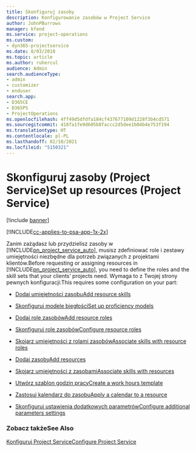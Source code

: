 ```yaml
---
title: Skonfiguruj zasoby
description: Konfigurowanie zasobów w Project Service
author: JohnPBurrows
manager: kfend
ms.service: project-operations
ms.custom:
- dyn365-projectservice
ms.date: 8/03/2018
ms.topic: article
ms.author: ruhercul
audience: Admin
search.audienceType:
- admin
- customizer
- enduser
search.app:
- D365CE
- D365PS
- ProjectOperations
ms.openlocfilehash: 4ff49d5dfdfa184cf437677109d1228f3b4cd571
ms.sourcegitcommit: 418fa1fe9d605b8faccc2d5dee1b04b4e753f194
ms.translationtype: HT
ms.contentlocale: pl-PL
ms.lasthandoff: 02/10/2021
ms.locfileid: "5150321"
---
```

# <a name="set-up-resources-project-service"></a><span data-ttu-id="12f79-103">Skonfiguruj zasoby (Project Service)</span><span class="sxs-lookup"><span data-stu-id="12f79-103">Set up resources (Project Service)</span></span>

[!include [banner](../includes/psa-now-project-operations.md)]

[!INCLUDE[cc-applies-to-psa-app-1x-2x](../includes/cc-applies-to-psa-app-1x-2x.md)]

<span data-ttu-id="12f79-104">Zanim zażądasz lub przydzielisz zasoby w [!INCLUDE[pn_project_service_auto](../includes/pn-project-service-auto.md)], musisz zdefiniować role i zestawy umiejętności niezbędne dla potrzeb związanych z projektami klientów.</span><span class="sxs-lookup"><span data-stu-id="12f79-104">Before requesting or assigning resources in [!INCLUDE[pn_project_service_auto](../includes/pn-project-service-auto.md)], you need to define the roles and the skill sets that your clients’ projects need.</span></span> <span data-ttu-id="12f79-105">Wymaga to z Twojej strony pewnych konfiguracji:</span><span class="sxs-lookup"><span data-stu-id="12f79-105">This requires some configuration on your part:</span></span>  
  
-   [<span data-ttu-id="12f79-106">Dodaj umiejętności zasobu</span><span class="sxs-lookup"><span data-stu-id="12f79-106">Add resource skills</span></span>](../psa/add-resource-skills.md)  
  
-   [<span data-ttu-id="12f79-107">Skonfiguruj modele biegłości</span><span class="sxs-lookup"><span data-stu-id="12f79-107">Set up proficiency models</span></span>](../psa/set-up-proficiency-models.md)  
  
-   [<span data-ttu-id="12f79-108">Dodaj role zasobów</span><span class="sxs-lookup"><span data-stu-id="12f79-108">Add resource roles</span></span>](../psa/add-resource-roles.md)  
  
-   [<span data-ttu-id="12f79-109">Skonfiguruj role zasobów</span><span class="sxs-lookup"><span data-stu-id="12f79-109">Configure resource roles</span></span>](../psa/configure-resource-roles.md)  
  
-   [<span data-ttu-id="12f79-110">Skojarz umiejętności z rolami zasobów</span><span class="sxs-lookup"><span data-stu-id="12f79-110">Associate skills with resource roles</span></span>](../psa/associate-skills-with-resource-roles.md)  
  
-   [<span data-ttu-id="12f79-111">Dodaj zasoby</span><span class="sxs-lookup"><span data-stu-id="12f79-111">Add resources</span></span>](../psa/add-resources.md)  
  
-   [<span data-ttu-id="12f79-112">Skojarz umiejętności z zasobami</span><span class="sxs-lookup"><span data-stu-id="12f79-112">Associate skills with resources</span></span>](../psa/associate-skills-with-resources.md)  
  
-   [<span data-ttu-id="12f79-113">Utwórz szablon godzin pracy</span><span class="sxs-lookup"><span data-stu-id="12f79-113">Create a work hours template</span></span>](../psa/create-work-hours-template.md)  
  
-   [<span data-ttu-id="12f79-114">Zastosuj kalendarz do zasobu</span><span class="sxs-lookup"><span data-stu-id="12f79-114">Apply a calendar to a resource</span></span>](../psa/apply-calendar-resource.md)  
  
-   [<span data-ttu-id="12f79-115">Skonfiguruj ustawienia dodatkowych parametrów</span><span class="sxs-lookup"><span data-stu-id="12f79-115">Configure additional parameters settings</span></span>](../psa/configure-additional-parameters-settings.md)  
  
### <a name="see-also"></a><span data-ttu-id="12f79-116">Zobacz także</span><span class="sxs-lookup"><span data-stu-id="12f79-116">See Also</span></span>  
 [<span data-ttu-id="12f79-117">Konfiguruj Project Service</span><span class="sxs-lookup"><span data-stu-id="12f79-117">Configure Project Service</span></span>](../psa/configure.md)
